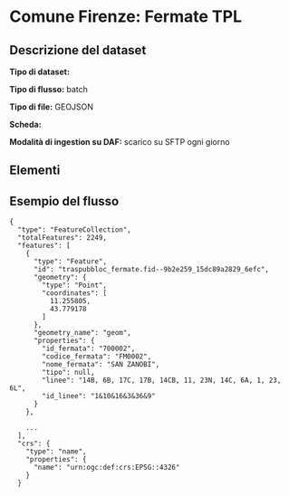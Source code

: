 # Comune Firenze: Fermate TPL

## Descrizione del dataset

**Tipo di dataset:** 

**Tipo di flusso:** batch

**Tipo di file:** GEOJSON

**Scheda:** 

**Modalità di ingestion su DAF:** scarico su SFTP ogni giorno


## Elementi



## Esempio del flusso

```
{
  "type": "FeatureCollection",
  "totalFeatures": 2249,
  "features": [
    {
      "type": "Feature",
      "id": "traspubbloc_fermate.fid--9b2e259_15dc89a2829_6efc",
      "geometry": {
        "type": "Point",
        "coordinates": [
          11.255805,
          43.779178
        ]
      },
      "geometry_name": "geom",
      "properties": {
        "id_fermata": "700002",
        "codice_fermata": "FM0002",
        "nome_fermata": "SAN ZANOBI",
        "tipo": null,
        "linee": "14B, 6B, 17C, 17B, 14CB, 11, 23N, 14C, 6A, 1, 23, 6L",
        "id_linee": "1&10&16&3&36&9"
      }
    },

    ...
  ],
  "crs": {
    "type": "name",
    "properties": {
      "name": "urn:ogc:def:crs:EPSG::4326"
    }
  }
```

